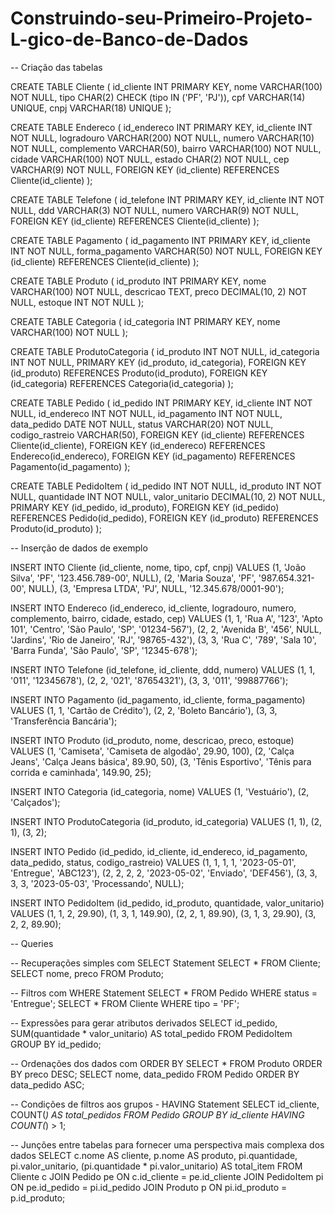 # Construindo-seu-Primeiro-Projeto-L-gico-de-Banco-de-Dados

-- Criação das tabelas

CREATE TABLE Cliente (
    id_cliente INT PRIMARY KEY,
    nome VARCHAR(100) NOT NULL,
    tipo CHAR(2) CHECK (tipo IN ('PF', 'PJ')),
    cpf VARCHAR(14) UNIQUE,
    cnpj VARCHAR(18) UNIQUE
);

CREATE TABLE Endereco (
    id_endereco INT PRIMARY KEY,
    id_cliente INT NOT NULL,
    logradouro VARCHAR(200) NOT NULL,
    numero VARCHAR(10) NOT NULL,
    complemento VARCHAR(50),
    bairro VARCHAR(100) NOT NULL,
    cidade VARCHAR(100) NOT NULL,
    estado CHAR(2) NOT NULL,
    cep VARCHAR(9) NOT NULL,
    FOREIGN KEY (id_cliente) REFERENCES Cliente(id_cliente)
);

CREATE TABLE Telefone (
    id_telefone INT PRIMARY KEY,
    id_cliente INT NOT NULL,
    ddd VARCHAR(3) NOT NULL,
    numero VARCHAR(9) NOT NULL,
    FOREIGN KEY (id_cliente) REFERENCES Cliente(id_cliente)
);

CREATE TABLE Pagamento (
    id_pagamento INT PRIMARY KEY,
    id_cliente INT NOT NULL,
    forma_pagamento VARCHAR(50) NOT NULL,
    FOREIGN KEY (id_cliente) REFERENCES Cliente(id_cliente)
);

CREATE TABLE Produto (
    id_produto INT PRIMARY KEY,
    nome VARCHAR(100) NOT NULL,
    descricao TEXT,
    preco DECIMAL(10, 2) NOT NULL,
    estoque INT NOT NULL
);

CREATE TABLE Categoria (
    id_categoria INT PRIMARY KEY,
    nome VARCHAR(100) NOT NULL
);

CREATE TABLE ProdutoCategoria (
    id_produto INT NOT NULL,
    id_categoria INT NOT NULL,
    PRIMARY KEY (id_produto, id_categoria),
    FOREIGN KEY (id_produto) REFERENCES Produto(id_produto),
    FOREIGN KEY (id_categoria) REFERENCES Categoria(id_categoria)
);

CREATE TABLE Pedido (
    id_pedido INT PRIMARY KEY,
    id_cliente INT NOT NULL,
    id_endereco INT NOT NULL,
    id_pagamento INT NOT NULL,
    data_pedido DATE NOT NULL,
    status VARCHAR(20) NOT NULL,
    codigo_rastreio VARCHAR(50),
    FOREIGN KEY (id_cliente) REFERENCES Cliente(id_cliente),
    FOREIGN KEY (id_endereco) REFERENCES Endereco(id_endereco),
    FOREIGN KEY (id_pagamento) REFERENCES Pagamento(id_pagamento)
);

CREATE TABLE PedidoItem (
    id_pedido INT NOT NULL,
    id_produto INT NOT NULL,
    quantidade INT NOT NULL,
    valor_unitario DECIMAL(10, 2) NOT NULL,
    PRIMARY KEY (id_pedido, id_produto),
    FOREIGN KEY (id_pedido) REFERENCES Pedido(id_pedido),
    FOREIGN KEY (id_produto) REFERENCES Produto(id_produto)
);

-- Inserção de dados de exemplo

INSERT INTO Cliente (id_cliente, nome, tipo, cpf, cnpj)
VALUES
    (1, 'João Silva', 'PF', '123.456.789-00', NULL),
    (2, 'Maria Souza', 'PF', '987.654.321-00', NULL),
    (3, 'Empresa LTDA', 'PJ', NULL, '12.345.678/0001-90');

INSERT INTO Endereco (id_endereco, id_cliente, logradouro, numero, complemento, bairro, cidade, estado, cep)
VALUES
    (1, 1, 'Rua A', '123', 'Apto 101', 'Centro', 'São Paulo', 'SP', '01234-567'),
    (2, 2, 'Avenida B', '456', NULL, 'Jardins', 'Rio de Janeiro', 'RJ', '98765-432'),
    (3, 3, 'Rua C', '789', 'Sala 10', 'Barra Funda', 'São Paulo', 'SP', '12345-678');

INSERT INTO Telefone (id_telefone, id_cliente, ddd, numero)
VALUES
    (1, 1, '011', '12345678'),
    (2, 2, '021', '87654321'),
    (3, 3, '011', '99887766');

INSERT INTO Pagamento (id_pagamento, id_cliente, forma_pagamento)
VALUES
    (1, 1, 'Cartão de Crédito'),
    (2, 2, 'Boleto Bancário'),
    (3, 3, 'Transferência Bancária');

INSERT INTO Produto (id_produto, nome, descricao, preco, estoque)
VALUES
    (1, 'Camiseta', 'Camiseta de algodão', 29.90, 100),
    (2, 'Calça Jeans', 'Calça Jeans básica', 89.90, 50),
    (3, 'Tênis Esportivo', 'Tênis para corrida e caminhada', 149.90, 25);

INSERT INTO Categoria (id_categoria, nome)
VALUES
    (1, 'Vestuário'),
    (2, 'Calçados');

INSERT INTO ProdutoCategoria (id_produto, id_categoria)
VALUES
    (1, 1),
    (2, 1),
    (3, 2);

INSERT INTO Pedido (id_pedido, id_cliente, id_endereco, id_pagamento, data_pedido, status, codigo_rastreio)
VALUES
    (1, 1, 1, 1, '2023-05-01', 'Entregue', 'ABC123'),
    (2, 2, 2, 2, '2023-05-02', 'Enviado', 'DEF456'),
    (3, 3, 3, 3, '2023-05-03', 'Processando', NULL);

INSERT INTO PedidoItem (id_pedido, id_produto, quantidade, valor_unitario)
VALUES
    (1, 1, 2, 29.90),
    (1, 3, 1, 149.90),
    (2, 2, 1, 89.90),
    (3, 1, 3, 29.90),
    (3, 2, 2, 89.90);

-- Queries

-- Recuperações simples com SELECT Statement
SELECT * FROM Cliente;
SELECT nome, preco FROM Produto;

-- Filtros com WHERE Statement
SELECT * FROM Pedido WHERE status = 'Entregue';
SELECT * FROM Cliente WHERE tipo = 'PF';

-- Expressões para gerar atributos derivados
SELECT id_pedido, SUM(quantidade * valor_unitario) AS total_pedido
FROM PedidoItem
GROUP BY id_pedido;

-- Ordenações dos dados com ORDER BY
SELECT * FROM Produto ORDER BY preco DESC;
SELECT nome, data_pedido FROM Pedido ORDER BY data_pedido ASC;

-- Condições de filtros aos grupos - HAVING Statement
SELECT id_cliente, COUNT(*) AS total_pedidos
FROM Pedido
GROUP BY id_cliente
HAVING COUNT(*) > 1;

-- Junções entre tabelas para fornecer uma perspectiva mais complexa dos dados
SELECT c.nome AS cliente, p.nome AS produto, pi.quantidade, pi.valor_unitario, (pi.quantidade * pi.valor_unitario) AS total_item
FROM Cliente c
JOIN Pedido pe ON c.id_cliente = pe.id_cliente
JOIN PedidoItem pi ON pe.id_pedido = pi.id_pedido
JOIN Produto p ON pi.id_produto = p.id_produto;
